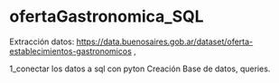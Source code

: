 # ofertaGastronomica_SQL
Extracción datos: https://data.buenosaires.gob.ar/dataset/oferta-establecimientos-gastronomicos ,

1_conectar los datos a sql con pyton 
Creación Base de datos, queries. 
